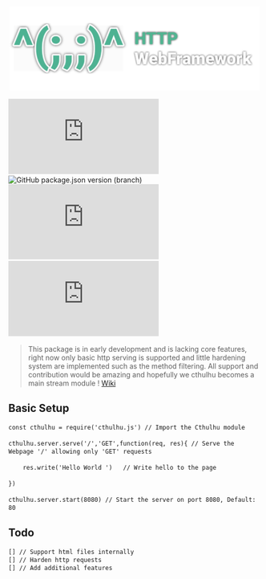 <p align='center'>
<img src='logo.svg' width='500'>
</p>

![npm bundle size](https://img.shields.io/bundlephobia/min/cthulhu.js?style=flat-square) ![GitHub package.json version (branch)](https://img.shields.io/github/package-json/v/NotReeceHarris/Cthulhu/Production?style=flat-square) ![npms.io (final)](https://img.shields.io/npms-io/quality-score/cthulhu.js?style=flat-square) ![Snyk Vulnerabilities for npm package](https://img.shields.io/snyk/vulnerabilities/npm/cthulhu.js?style=flat-square)

> This package is in early development and is lacking core features, right now only basic http serving is supported and little hardening system are implemented such as the method filtering. All support and contribution would be amazing and hopefully we cthulhu becomes a main stream module ! [Wiki](http://devreece.tech/cthulhu/wiki)

## Basic Setup
```node
const cthulhu = require('cthulhu.js') // Import the Cthulhu module

cthulhu.server.serve('/','GET',function(req, res){ // Serve the Webpage '/' allowing only 'GET' requests

    res.write('Hello World ')   // Write hello to the page

})

cthulhu.server.start(8080) // Start the server on port 8080, Default: 80

```

## Todo
```node
[] // Support html files internally 
[] // Harden http requests
[] // Add additional features
```
